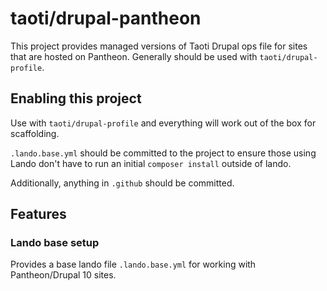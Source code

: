 # taoti/drupal-pantheon

This project provides managed versions of Taoti Drupal ops file for sites
that are hosted on Pantheon. Generally should be used with `taoti/drupal-profile`.

## Enabling this project

Use with `taoti/drupal-profile` and everything will work out of the box for scaffolding.

`.lando.base.yml` should be committed to the project to ensure those using Lando don't have to run an
initial `composer install` outside of lando.

Additionally, anything in `.github` should be committed.

## Features

### Lando base setup
Provides a base lando file `.lando.base.yml` for working with Pantheon/Drupal 10 sites.

